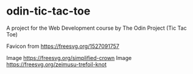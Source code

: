 # odin-tic-tac-toe
A project for the Web Development course by The Odin Project (Tic Tac Toe)

Favicon from https://freesvg.org/1527091757

Image https://freesvg.org/simplified-crown
Image https://freesvg.org/zeimusu-trefoil-knot